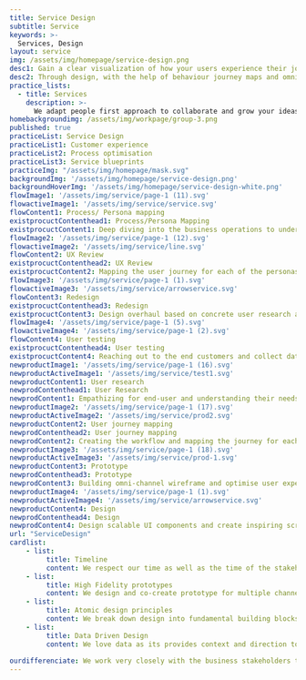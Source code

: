 ```yaml
---
title: Service Design
subtitle: Service
keywords: >-
  Services, Design
layout: service
img: /assets/img/homepage/service-design.png
desc1: Gain a clear visualization of how your users experience their journey on your application and platform  – along with critical points and insights along the way. 
desc2: Through design, with the help of behaviour journey maps and omni channel prototypes, we help you understand your customers better. Fail fast, go through an iterative process and enhance design and experience on every touch point for your next big idea. 
practice_lists:
  - title: Services
    description: >-
      We adapt people first approach to collaborate and grow your ideas into human centered products or services.
homebackgroundimg: /assets/img/workpage/group-3.png      
published: true
practiceList: Service Design
practiceList1: Customer experience
practiceList2: Process optimisation
practiceList3: Service blueprints
practiceImg: "/assets/img/homepage/mask.svg"
backgroundImg: '/assets/img/homepage/service-design.png'
backgroundHoverImg: '/assets/img/homepage/service-design-white.png'
flowImage1: '/assets/img/service/page-1 (11).svg'
flowactiveImage1: '/assets/img/service/service.svg'
flowContent1: Process/ Persona mapping
existprocuctContenthead1: Process/Persona Mapping
existprocuctContent1: Deep diving into the business operations to understand the processes and mapping the stakeholders involved
flowImage2: '/assets/img/service/page-1 (12).svg'
flowactiveImage2: '/assets/img/service/line.svg'
flowContent2: UX Review
existprocuctContenthead2: UX Review
existprocuctContent2: Mapping the user journey for each of the personas and understanding how they behave
flowImage3: '/assets/img/service/page-1 (1).svg'
flowactiveImage3: '/assets/img/service/arrowservice.svg'
flowContent3: Redesign
existprocuctContenthead3: Redesign
existprocuctContent3: Design overhaul based on concrete user research and testing
flowImage4: '/assets/img/service/page-1 (5).svg'
flowactiveImage4: '/assets/img/service/page-1 (2).svg'
flowContent4: User testing
existprocuctContenthead4: User testing
existprocuctContent4: Reaching out to the end customers and collect data to improve user experience
newproductImage1: '/assets/img/service/page-1 (16).svg'
newproductActiveImage1: '/assets/img/service/test1.svg'
newproductContent1: User research
newprodContenthead1: User Research
newprodContent1: Empathizing for end-user and understanding their needs
newproductImage2: '/assets/img/service/page-1 (17).svg'
newproductActiveImage2: '/assets/img/service/prod2.svg'
newproductContent2: User journey mapping
newprodContenthead2: User journey mapping
newprodContent2: Creating the workflow and mapping the journey for each of the personas
newproductImage3: '/assets/img/service/page-1 (18).svg'
newproductActiveImage3: '/assets/img/service/prod-1.svg'
newproductContent3: Prototype
newprodContenthead3: Prototype
newprodContent3: Building omni-channel wireframe and optimise user experience through customer feedback
newproductImage4: '/assets/img/service/page-1 (1).svg'
newproductActiveImage4: '/assets/img/service/arrowservice.svg'
newproductContent4: Design
newprodContenthead4: Design
newprodContent4: Design scalable UI components and create inspiring screens which captures the user’s imagination 
url: "ServiceDesign"
cardlist: 
    - list:
         title: Timeline 
         content: We respect our time as well as the time of the stakeholders involved. We don’t like things to be kept on hold.
    - list:
         title: High Fidelity prototypes 
         content: We design and co-create prototype for multiple channels to deliver a seamless customer experience.
    - list:
         title: Atomic design principles 
         content: We break down design into fundamental building blocks to achieve simple and consistant design across touchpoints.
    - list:
         title: Data Driven Design 
         content: We love data as its provides context and direction to the user. Our designs are derived based on complete data analysis.      
         
ourdifferenciate: We work very closely with the business stakeholders to identify and define the core business issues. Our data driven design approach and tech-driven DesignOps blends efficiently to help drive value to your business.
---
```

